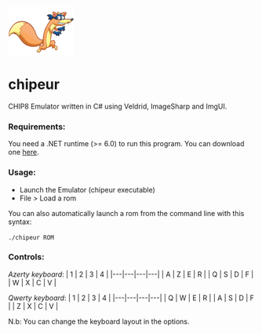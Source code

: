 ![chipeur](https://github.com/gonendo/chipeur/blob/main/assets/chipeur.png?raw=true)

# chipeur
CHIP8 Emulator written in C# using Veldrid, ImageSharp and ImgUI.

### Requirements:
You need a .NET runtime (>= 6.0) to run this program. You can download one [here](https://aka.ms/dotnet/download).

### Usage:
- Launch the Emulator (chipeur executable)
- File > Load a rom

You can also automatically launch a rom from the command line with this syntax:

<code>./chipeur ROM</code>


### Controls:

*Azerty keyboard*:
| 1 | 2 | 3 | 4 |
|---|---|---|---|
| A | Z | E | R |
| Q | S | D | F |
| W | X | C | V |

*Qwerty keyboard*:
| 1 | 2 | 3 | 4 |
|---|---|---|---|
| Q | W | E | R |
| A | S | D | F |
| Z | X | C | V |

N.b: You can change the keyboard layout in the options.
